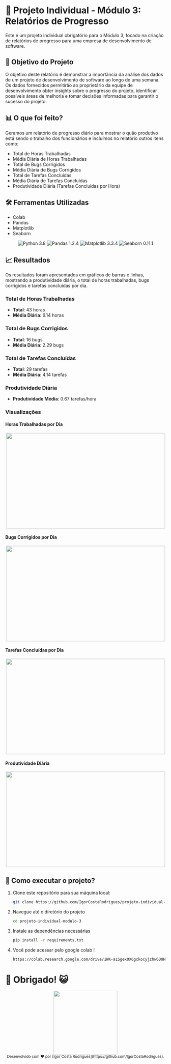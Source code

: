 # 🚀 Projeto Individual - Módulo 3: Relatórios de Progresso

Este é um projeto individual obrigatório para o Módulo 3, focado na criação de relatórios de progresso para uma empresa de desenvolvimento de software.

## 🎯 Objetivo do Projeto

O objetivo deste relatório é demonstrar a importância da análise dos dados de um projeto de desenvolvimento de software ao longo de uma semana. Os dados fornecidos permitirão ao proprietário da equipe de desenvolvimento obter insights sobre o progresso do projeto, identificar possíveis áreas de melhoria e tomar decisões informadas para garantir o sucesso do projeto.

## 📊 O que foi feito?

Geramos um relatório de progresso diário para mostrar o quão produtivo está sendo o trabalho dos funcionários e incluímos no relatório outros itens como:

- Total de Horas Trabalhadas
- Média Diária de Horas Trabalhadas
- Total de Bugs Corrigidos
- Média Diária de Bugs Corrigidos
- Total de Tarefas Concluídas
- Média Diária de Tarefas Concluídas
- Produtividade Diária (Tarefas Concluídas por Hora)

## 🛠️ Ferramentas Utilizadas

- Colab
- Pandas
- Matplotlib
- Seaborn

<div align="center">
  <img src="https://img.shields.io/badge/python-v3.8-blue" alt="Python 3.8">
  <img src="https://img.shields.io/badge/pandas-v1.2.4-green" alt="Pandas 1.2.4">
  <img src="https://img.shields.io/badge/matplotlib-v3.3.4-orange" alt="Matplotlib 3.3.4">
  <img src="https://img.shields.io/badge/seaborn-v0.11.1-blue" alt="Seaborn 0.11.1">
</div>

## 📈 Resultados

Os resultados foram apresentados em gráficos de barras e linhas, mostrando a produtividade diária, o total de horas trabalhadas, bugs corrigidos e tarefas concluídas por dia.

### Total de Horas Trabalhadas
- **Total**: 43 horas
- **Média Diária**: 6.14 horas

### Total de Bugs Corrigidos
- **Total**: 16 bugs
- **Média Diária**: 2.29 bugs

### Total de Tarefas Concluídas
- **Total**: 29 tarefas
- **Média Diária**: 4.14 tarefas

### Produtividade Diária
- **Produtividade Média**: 0.67 tarefas/hora

### Visualizações

#### Horas Trabalhadas por Dia

<div align="center">
 <img src="https://github.com/IgorCostaRodrigues/Projeto-Individual-M3/assets/113060886/a589b9dd-57dc-4e29-aaef-f29f8a696325"
width="500" height="300">
</div>

#### Bugs Corrigidos por Dia

<div align="center">
 <img src="https://github.com/IgorCostaRodrigues/Projeto-Individual-M3/assets/113060886/cf67b68a-5fa4-4e74-b662-882cdcfa6b68"
width="500" height="300">
</div>

#### Tarefas Concluídas por Dia
<div align="center">
 <img src="https://github.com/IgorCostaRodrigues/Projeto-Individual-M3/assets/113060886/c4a68974-7346-46a2-97c4-2b8440d896ab"
width="500" height="300">
</div>

#### Produtividade Diária
<div align="center">
 <img src="https://github.com/IgorCostaRodrigues/Projeto-Individual-M3/assets//113060886/e3782700-117a-42ee-966c-c3c4322e304e"
width="500" height="300">
</div>

## 📝 Como executar o projeto?

1. Clone este repositório para sua máquina local:
   ```bash
   git clone https://github.com/IgorCostaRodrigues/projeto-individual-modulo-3.git
2.  Navegue até o diretório do projeto
    ```bash
    cd projeto-individual-modulo-3
3. Instale as dependências necessárias
    ```bash
   pip install -r requirements.txt
4. Você pode acessar pelo google colab !
    ```bash
   https://colab.research.google.com/drive/1WK-a1SgexOX6gckocyjzhw6DUHWv3AYr?authuser=0#scrollTo=S6td02Q_F-Mc

# 🙏 Obrigado! 😺

<div align="center">
 <img src="https://github.com/IgorCostaRodrigues/Projeto-Individual-M3/assets/113060886/217d94f8-1ff0-44d5-92a3-8053c538c5d6"
" 
width="200" height="200">
</div>
<div align="center">
  <sub>Desenvolvido com ❤ por [Igor Costa Rodrigues](https://github.com/IgorCostaRodrigues).</sub>
</div>

